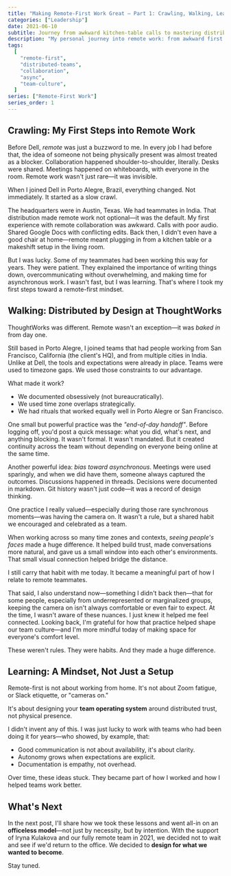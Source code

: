 ```yaml
---
title: "Making Remote-First Work Great — Part 1: Crawling, Walking, Learning"
categories: ["Leadership"]
date: 2021-06-10
subtitle: Journey from awkward kitchen-table calls to mastering distributed collaboration—learning async communication, documentation as empathy, and remote-first mindset through real experience
description: "My personal journey into remote work: from awkward first steps at Dell to embracing a remote-first mindset at ThoughtWorks."
tags:
  [
    "remote-first",
    "distributed-teams",
    "collaboration",
    "async",
    "team-culture",
  ]
series: ["Remote-First Work"]
series_order: 1
---
```


## Crawling: My First Steps into Remote Work

Before Dell, _remote_ was just a buzzword to me. In every job I had before that, the idea of someone not being physically present was almost treated as a blocker. Collaboration happened shoulder-to-shoulder, literally. Desks were shared. Meetings happened on whiteboards, with everyone in the room. Remote work wasn't just rare—it was invisible.

When I joined Dell in Porto Alegre, Brazil, everything changed. Not immediately. It started as a slow crawl.

The headquarters were in Austin, Texas. We had teammates in India. That distribution made remote work not optional—it was the default. My first experience with remote collaboration was awkward. Calls with poor audio. Shared Google Docs with conflicting edits. Back then, I didn't even have a good chair at home—remote meant plugging in from a kitchen table or a makeshift setup in the living room.

But I was lucky. Some of my teammates had been working this way for years. They were patient. They explained the importance of writing things down, overcommunicating without overwhelming, and making time for asynchronous work. I wasn't fast, but I was learning. That's where I took my first steps toward a remote-first mindset.

## Walking: Distributed by Design at ThoughtWorks

ThoughtWorks was different. Remote wasn't an exception—it was _baked in_ from day one.

Still based in Porto Alegre, I joined teams that had people working from San Francisco, California (the client's HQ), and from multiple cities in India. Unlike at Dell, the tools and expectations were already in place. Teams were used to timezone gaps. We used those constraints to our advantage.

What made it work?

- We documented obsessively (not bureaucratically).
- We used time zone overlaps strategically.
- We had rituals that worked equally well in Porto Alegre or San Francisco.

One small but powerful practice was the _"end-of-day handoff"_. Before logging off, you'd post a quick message: what you did, what's next, and anything blocking. It wasn't formal. It wasn't mandated. But it created continuity across the team without depending on everyone being online at the same time.

Another powerful idea: _bias toward asynchronous_. Meetings were used sparingly, and when we did have them, someone always captured the outcomes. Discussions happened in threads. Decisions were documented in markdown. Git history wasn't just code—it was a record of design thinking.

One practice I really valued—especially during those rare synchronous moments—was having the camera on. It wasn't a rule, but a shared habit we encouraged and celebrated as a team.

When working across so many time zones and contexts, _seeing people's faces_ made a huge difference. It helped build trust, made conversations more natural, and gave us a small window into each other's environments. That small visual connection helped bridge the distance.

I still carry that habit with me today. It became a meaningful part of how I relate to remote teammates.

That said, I also understand now—something I didn't back then—that for some people, especially from underrepresented or marginalized groups, keeping the camera on isn't always comfortable or even fair to expect. At the time, I wasn't aware of these nuances. I just knew it helped me feel connected. Looking back, I'm grateful for how that practice helped shape our team culture—and I'm more mindful today of making space for everyone's comfort level.

These weren't rules. They were habits. And they made a huge difference.

## Learning: A Mindset, Not Just a Setup

Remote-first is not about working from home. It's not about Zoom fatigue, or Slack etiquette, or "cameras on."

It's about designing your **team operating system** around distributed trust, not physical presence.

I didn't invent any of this. I was just lucky to work with teams who had been doing it for years—who showed, by example, that:

- Good communication is not about availability, it's about clarity.
- Autonomy grows when expectations are explicit.
- Documentation is empathy, not overhead.

Over time, these ideas stuck. They became part of how I worked and how I helped teams work better.

## What's Next

In the next post, I'll share how we took these lessons and went all-in on an **officeless model**—not just by necessity, but by intention. With the support of Iryna Kulakova and our fully remote team in 2021, we decided not to wait and see if we'd return to the office. We decided to **design for what we wanted to become**.

Stay tuned.
